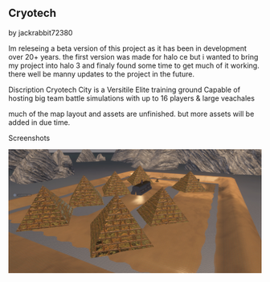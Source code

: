 ## Cryotech
by jackrabbit72380

Im releseing a beta version of this project as it has been in development over 20+ years.
the first version was made for halo ce but i wanted to bring my project into halo 3 and finaly found some time to get much of it working.
there well be manny updates to the project in the future. 

Discription
Cryotech City is a Versitile Elite training ground Capable of hosting big team battle simulations with up to 16 players & large veachales 

much of the map layout and assets are unfinished. but more assets will be added in due time. 

Screenshots

![Screenshot](https://github.com/jackrabbit72380/Ho4kmmm/blob/master/common/H3EK/tags/levels/multi/cryotech/preview.jpg)
